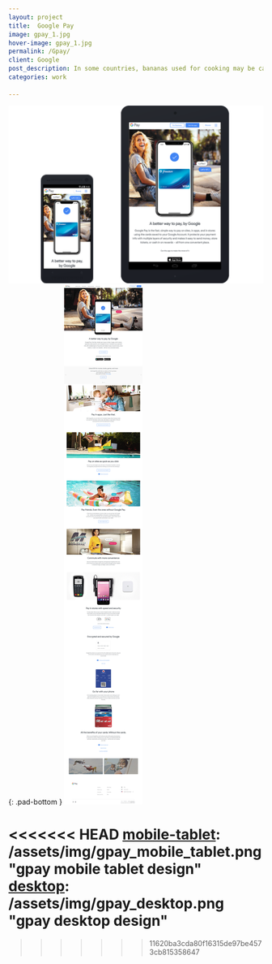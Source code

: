 ```yaml
---
layout: project
title:  Google Pay
image: gpay_1.jpg
hover-image: gpay_1.jpg
permalink: /Gpay/
client: Google
post_description: In some countries, bananas used for cooking may be called "plantains", distinguishing them from dessert bananas. The fruit is variable in size, color, and firmness, but is usually elongated and curved, with soft flesh rich in starch covered with a rind, which may be green, yellow, red, purple, or brown when ripe.
categories: work

---
```


![gpay mobile tablet design][mobile-tablet]{: .pad-bottom }
![gpay desktop design][desktop]

<<<<<<< HEAD
[mobile-tablet]: /assets/img/gpay_mobile_tablet.png "gpay mobile tablet design"
[desktop]: /assets/img/gpay_desktop.png "gpay desktop design"
=======
[mobile-tablet]: /assets/img/gpay/gpay_mobile_tablet.png "gpay mobile tablet design"
[desktop]: /assets/img/gpay/gpay_desktop.jpg "gpay desktop design"
>>>>>>> 11620ba3cda80f16315de97be4573cb815358647
